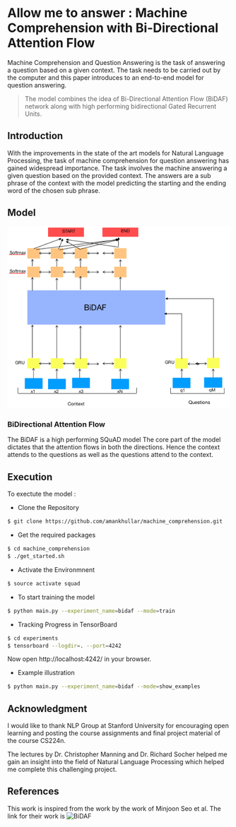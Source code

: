 # Allow me to answer : Machine Comprehension with Bi-Directional Attention Flow
Machine Comprehension and Question Answering is the task of answering a question based on a given context. The task needs to be carried out by the computer and this paper introduces to an end-to-end model for question answering. 
>The model combines the idea of Bi-Directional Attention Flow (BiDAF) network along with high performing bidirectional Gated Recurrent Units.

## Introduction

With the improvements in the state of the art models for Natural Language Processing, the task of machine comprehension for question answering has gained widespread importance.  The task involves the machine answering a given question based on the provided context. The answers are a sub phrase of the context with the model predicting the starting and the ending word of the chosen sub phrase.

## Model

![Model Architecture](model.png?raw=true)

### BiDirectional Attention Flow

The BiDAF is a high performing SQuAD model The core part of the model dictates that the attention flows in both the directions. Hence the context attends to the questions as well as the questions attend to the context.

## Execution

To exectute the model : 
 - Clone the Repository
```sh
$ git clone https://github.com/amankhullar/machine_comprehension.git
```

- Get the required packages
```sh
$ cd machine_comprehension
$ ./get_started.sh
```

- Activate the Environmnent
```sh
$ source activate squad
```

- To start training the model
```sh
$ python main.py --experiment_name=bidaf --mode=train
```
- Tracking Progress in TensorBoard
```sh
$ cd experiments
$ tensorboard --logdir=. --port=4242
```
Now open http://localhost:4242/ in your browser.

- Example illustration
```sh
$ python main.py --experiment_name=bidaf --mode=show_examples
```
## Acknowledgment

I would like to thank NLP Group at Stanford University for encouraging open learning and posting the course assignments and final project material of the course CS224n.

The lectures by Dr. Christopher Manning and Dr. Richard Socher helped me gain an insight into the field of Natural Language Processing which helped me complete this challenging project.

## References

This work is inspired from the work by the work of Minjoon Seo et al. The link for their work is ![BiDAF](https://allenai.github.io/bi-att-flow/)
